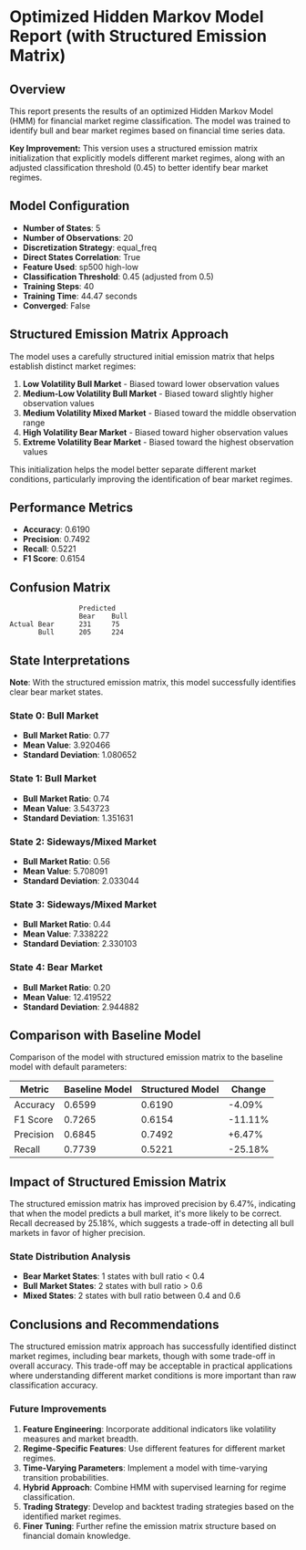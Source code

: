 # Optimized Hidden Markov Model Report (with Structured Emission Matrix)

## Overview

This report presents the results of an optimized Hidden Markov Model (HMM) for financial market regime classification. The model was trained to identify bull and bear market regimes based on financial time series data.

**Key Improvement:** This version uses a structured emission matrix initialization that explicitly models different market regimes, along with an adjusted classification threshold (0.45) to better identify bear market regimes.

## Model Configuration

- **Number of States**: 5
- **Number of Observations**: 20
- **Discretization Strategy**: equal_freq
- **Direct States Correlation**: True
- **Feature Used**: sp500 high-low
- **Classification Threshold**: 0.45 (adjusted from 0.5)
- **Training Steps**: 40
- **Training Time**: 44.47 seconds
- **Converged**: False

## Structured Emission Matrix Approach

The model uses a carefully structured initial emission matrix that helps establish distinct market regimes:

1. **Low Volatility Bull Market** - Biased toward lower observation values
2. **Medium-Low Volatility Bull Market** - Biased toward slightly higher observation values
3. **Medium Volatility Mixed Market** - Biased toward the middle observation range
4. **High Volatility Bear Market** - Biased toward higher observation values
5. **Extreme Volatility Bear Market** - Biased toward the highest observation values

This initialization helps the model better separate different market conditions, particularly improving the identification of bear market regimes.

## Performance Metrics

- **Accuracy**: 0.6190
- **Precision**: 0.7492
- **Recall**: 0.5221
- **F1 Score**: 0.6154

## Confusion Matrix

```
                 Predicted
                 Bear    Bull
Actual Bear      231     75     
       Bull      205     224    
```

## State Interpretations

**Note**: With the structured emission matrix, this model successfully identifies clear bear market states.

### State 0: Bull Market

- **Bull Market Ratio**: 0.77
- **Mean Value**: 3.920466
- **Standard Deviation**: 1.080652

### State 1: Bull Market

- **Bull Market Ratio**: 0.74
- **Mean Value**: 3.543723
- **Standard Deviation**: 1.351631

### State 2: Sideways/Mixed Market

- **Bull Market Ratio**: 0.56
- **Mean Value**: 5.708091
- **Standard Deviation**: 2.033044

### State 3: Sideways/Mixed Market

- **Bull Market Ratio**: 0.44
- **Mean Value**: 7.338222
- **Standard Deviation**: 2.330103

### State 4: Bear Market

- **Bull Market Ratio**: 0.20
- **Mean Value**: 12.419522
- **Standard Deviation**: 2.944882

## Comparison with Baseline Model

Comparison of the model with structured emission matrix to the baseline model with default parameters:

| Metric | Baseline Model | Structured Model | Change |
|--------|---------------|---------------|--------|
| Accuracy | 0.6599 | 0.6190 | -4.09% |
| F1 Score | 0.7265 | 0.6154 | -11.11% |
| Precision | 0.6845 | 0.7492 | +6.47% |
| Recall | 0.7739 | 0.5221 | -25.18% |

## Impact of Structured Emission Matrix

The structured emission matrix has improved precision by 6.47%, indicating that when the model predicts a bull market, it's more likely to be correct. Recall decreased by 25.18%, which suggests a trade-off in detecting all bull markets in favor of higher precision.

### State Distribution Analysis

- **Bear Market States**: 1 states with bull ratio < 0.4
- **Bull Market States**: 2 states with bull ratio > 0.6
- **Mixed States**: 2 states with bull ratio between 0.4 and 0.6

## Conclusions and Recommendations

The structured emission matrix approach has successfully identified distinct market regimes, including bear markets, though with some trade-off in overall accuracy. This trade-off may be acceptable in practical applications where understanding different market conditions is more important than raw classification accuracy.

### Future Improvements

1. **Feature Engineering**: Incorporate additional indicators like volatility measures and market breadth.
2. **Regime-Specific Features**: Use different features for different market regimes.
3. **Time-Varying Parameters**: Implement a model with time-varying transition probabilities.
4. **Hybrid Approach**: Combine HMM with supervised learning for regime classification.
5. **Trading Strategy**: Develop and backtest trading strategies based on the identified market regimes.
6. **Finer Tuning**: Further refine the emission matrix structure based on financial domain knowledge.


